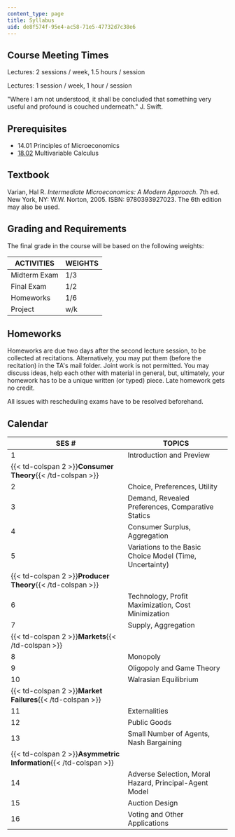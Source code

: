 ```yaml
---
content_type: page
title: Syllabus
uid: de8f574f-95e4-ac58-71e5-47732d7c38e6
---
```


Course Meeting Times
--------------------

Lectures: 2 sessions / week, 1.5 hours / session

Lectures: 1 session / week, 1 hour / session

"Where I am not understood, it shall be concluded that something very useful and profound is couched underneath." J. Swift.

Prerequisites
-------------

*   14.01 Principles of Microeconomics
*   [18.02](/courses/18-02-multivariable-calculus-spring-2006) Multivariable Calculus

Textbook
--------

Varian, Hal R. _Intermediate Microeconomics: A Modern Approach_. 7th ed. New York, NY: W.W. Norton, 2005. ISBN: 9780393927023. The 6th edition may also be used.

Grading and Requirements
------------------------

The final grade in the course will be based on the following weights:

| ACTIVITIES | WEIGHTS |
| --- | --- |
| Midterm Exam | 1/3 |
| Final Exam | 1/2 |
| Homeworks | 1/6 |
| Project | w/k 

Homeworks
---------

Homeworks are due two days after the second lecture session, to be collected at recitations. Alternatively, you may put them (before the recitation) in the TA's mail folder. Joint work is not permitted. You may discuss ideas, help each other with material in general, but, ultimately, your homework has to be a unique written (or typed) piece. Late homework gets no credit.

All issues with rescheduling exams have to be resolved beforehand.

Calendar
--------

| SES # | TOPICS |
| --- | --- |
| 1 | Introduction and Preview |
| {{< td-colspan 2 >}}**Consumer Theory**{{< /td-colspan >}} ||
| 2 | Choice, Preferences, Utility |
| 3 | Demand, Revealed Preferences, Comparative Statics |
| 4 | Consumer Surplus, Aggregation |
| 5 | Variations to the Basic Choice Model (Time, Uncertainty) |
| {{< td-colspan 2 >}}**Producer Theory**{{< /td-colspan >}} ||
| 6 | Technology, Profit Maximization, Cost Minimization |
| 7 | Supply, Aggregation |
| {{< td-colspan 2 >}}**Markets**{{< /td-colspan >}} ||
| 8 | Monopoly |
| 9 | Oligopoly and Game Theory |
| 10 | Walrasian Equilibrium |
| {{< td-colspan 2 >}}**Market Failures**{{< /td-colspan >}} ||
| 11 | Externalities |
| 12 | Public Goods |
| 13 | Small Number of Agents, Nash Bargaining |
| {{< td-colspan 2 >}}**Asymmetric Information**{{< /td-colspan >}} ||
| 14 | Adverse Selection, Moral Hazard, Principal-Agent Model |
| 15 | Auction Design |
| 16 | Voting and Other Applications